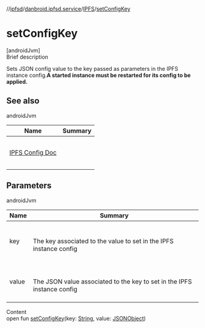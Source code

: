 //[ipfsd](../../index.md)/[danbroid.ipfsd.service](../index.md)/[IPFS](index.md)/[setConfigKey](set-config-key.md)



# setConfigKey  
[androidJvm]  
Brief description  


Sets JSON config value to the key passed as parameters in the IPFS instance config.**A started instance must be restarted for its config to be applied.**



## See also  
  
androidJvm  
  
|  Name|  Summary| 
|---|---|
| <a href="https://github.com/ipfs/go-ipfs/blob/master/docs/config.md">IPFS Config Doc</a>| <br><br><br><br>
  


## Parameters  
  
androidJvm  
  
|  Name|  Summary| 
|---|---|
| key| <br><br>The key associated to the value to set in the IPFS instance config<br><br>
| value| <br><br>The JSON value associated to the key to set in the IPFS instance config<br><br>
  
  
Content  
open fun [setConfigKey](set-config-key.md)(key: [String](https://developer.android.com/reference/kotlin/java/lang/String.html), value: [JSONObject](https://developer.android.com/reference/kotlin/org/json/JSONObject.html))  



